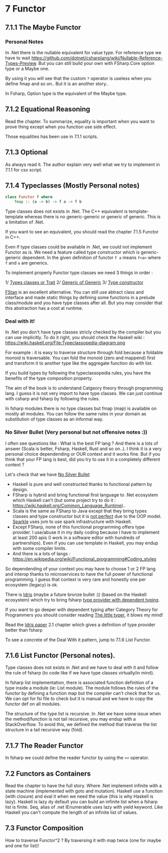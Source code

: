 # 7 Functor

## 7.1.1 The Maybe Functor

### Personal Notes
In .Net there is the nullable equivalent for value type. For reference type we have to wait https://github.com/dotnet/csharplang/wiki/Nullable-Reference-Types-Preview.
But you can still build your own with FSharp.Core option type or a Maybe one.

By using it you will see that the custom ```?``` operator is useless when you define fmap and so on.. But it is an another story..

In Fsharp, Option type is the equivalent of the Maybe type.

## 7.1.2 Equational Reasoning

Read the chapter. To summarize, equality is important when you want to prove thing except when you function use side effect.

Those equalities has been use in 7.1.1 scripts.

## 7.1.3 Optional

As always read it. The author explain very well what we try to implement in 7.1.1 for csx script.

## 7.1.4 Typeclasses (Mostly Personal notes)
```Haskell
class Functor f where
    fmap :: (a -> b) -> f a -> f b
```

Type classes does not exists in .Net. 
The C++ equivalent is template-template whereas there is no generic-generic or generic of generic. 
This is a limitation of .Net.

If you want to see an equivalent, you should read the chapter 7.1.5 Functor in C++.

Even if type classes could be available in .Net, we could not implement Functor as is.
We need a feature called type constructor which is generic-generic dependent.
In the given definition of functor ```f a``` means ```f<a>``` where ```f``` and ```a``` are generics. 

To implement properly Functor type classes we need 3 things in order : 

 1/ [Types classes or Trait](https://github.com/fsharp/fslang-suggestions/issues/243)
 2/ [Generic of Generic](https://github.com/dotnet/csharplang/issues/339)
 3/ [Type constructor](https://github.com/fsharp/fslang-suggestions/issues/243#issuecomment-260186368)

[FStan](https://github.com/thautwarm/FSTan/blob/master/README.md) is an excellent alternative. 
You can still use abtract class and interface and made static things by defining some functions in a prelude class/module and you have type classes after all.
But you may consider that this abstraction has a cost at runtime. 

### Deal with it!
In .Net you don't have type classes stricly checked by the compiler but you can use implicitly.
To do it right, you should check the Haskell wiki : https://wiki.haskell.org/File:Typeclassopedia-diagram.png

For example : it is easy to traverse structure through fold because a foldable monoid is traversable.
You can fold the monoid (zero and mappend) first and transform it to another type like the aggregate function do with list.

If you build types by following the typeclassopedia rules, you have the benefits of the type composition property.

The aim of the book is to understand Catgeory theory through programming lang.
I guess it is not very import to have type classes. 
We can just continue with csharp and fsharp by following the rules. 

In fsharp modules there is no type classes but fmap (map) is available on mostly all modules.
You can follow the same rules in your domain as substitution of type classes as an informal way.

### No Silver Bullet (Very personal but not offensive notes :))

I often see questions like : What is the best FP lang ? And there is a lots of answer (Scala is better, Fsharp, Haskell, Rust and so on..).
I think it is a very personal choice dependending or OUR context and it works fine.
But if you think that your FP lang is best, did you try to use it in a completely different context ?

Let's check that we have [No Silver Bullet](https://en.wikipedia.org/wiki/No_Silver_Bullet)
 - Haskell is pure and well constructed thanks to functional pattern by design.
 - FSharp is hybrid and bring functional first language to .Net ecosystem which Haskell can't (but some project try to do it : https://wiki.haskell.org/Common_Language_Runtime)..
 - Scala is the same as FSharp to Java except that they bring types classes and type constructor but it is [not perfect](https://github.com/lampepfl/dotty/issues/2047) due to the OOP model. [Sparkle](https://github.com/tweag/sparkle) uses jvm to use spark infrastructure with Haskell.
 - Except FSharp, none of this functional programming offers type provider. I use/abuse it in my daily coding because I have to implement at least 200 apis (I work in a software editor with hundreds of partnerships). Even if you can use template in Haskell, you may endup with some compiler limits.
 - And there is a lots of langs : https://en.wikipedia.org/wiki/Functional_programming#Coding_styles

So dependending of your context you may have to choose 1 or 2 FP lang and interop thanks to microservices to have the full power of functional programming. 
I guess that context is very rare and honestly one per ecosystem (legacy) is ok.

There is [Idris](https://www.idris-lang.org/) (maybe a future bronze bullet :)) (based on the Haskell ecosystem) which try to bring fsharp [type provider with dependent typing](http://www.davidchristiansen.dk/pubs/dependent-type-providers.pdf).

If you want to go deeper with dependent typing after Category Theory for Programmers you should consider reading [The little typer](https://mitpress.mit.edu/books/little-typer), it blows my mind!

Read the [Idris paper](http://www.davidchristiansen.dk/pubs/dependent-type-providers.pdf) 2.1 chapter which gives a definition of type provider better than fsharp

To see a concrete of the Deal With it pattern, jump to 7.1.6 List Functor.

## 7.1.6 List Functor (Personal notes).

Type classes does not exists in .Net and we have to deal with it and follow the rule of fsharp (to code like if we have type classes virtually/in mind).

In fsharp list implementation, there is associated function definition of a type inside a module (ie: List module).
The module follows the rules of the functor by defining a function map but the compiler can't check that for us.
We can opt for fsi file to check but it is manual and we have to copy the functor def on all modules.

The structure of the type list is recursive. In .Net we have some issue when the method/function is not tail recursive, you may endup with a StackOverflow.
To avoid this, we defined the method that traverse the list structure in a tail recursive way (fold).

## 7.1.7 The Reader Functor
In fsharp we could define the reader functor by using the ```<<``` operator.

## 7.2 Functors as Containers
Read the chapter to have the full story.
Where .Net implement infinite with a state machine (implemented with goto and mutation). 
Haskell use a function (with closure) and eval it when we need the value (this is why Haskell is lazy).
Haskell is lazy dy default you can build an infinite list when a fsharp list is finite. 
Seq, alias of .net IEnumerable uses lazy with yield keyword.
Like Haskell you can't compute the length of an infinite list of values.

## 7.3 Functor Composition
How to traverse Functor^2 ? By traversing it with map twice (one for maybe and one for list)!
